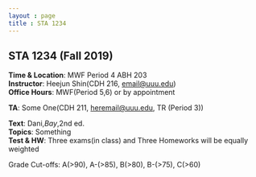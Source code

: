 ```yaml
---
layout : page
title : STA 1234
---
```


## STA 1234 (Fall 2019)

**Time & Location**: MWF Period 4 ABH 203  
**Instructor**: Heejun Shin(CDH 216, email@uuu.edu)  
**Office Hours**: MWF(Period 5,6) or by appointment  

**TA**: Some One(CDH 211, heremail@uuu.edu, TR (Period 3))

**Text**: Dani,_Bay_,2nd ed.  
**Topics**: Something  
**Test & HW**: Three exams(in class) and Three Homeworks will be equally weighted   

Grade Cut-offs: A(>90), A-(>85), B(>80), B-(>75), C(>60)
